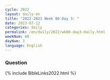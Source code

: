 ```yaml
---
cycle: 2022
layout: daily-en
title: "2022-2023 Week 80 Day 3: "
date: 2023-07-12
categories: daily
permalink: /en/daily/2022/wk80-day3-daily.html
weekNum: 80
dayNum: 3
language: English
---
```


### Question     

{% include BibleLinks2022.html %} 
